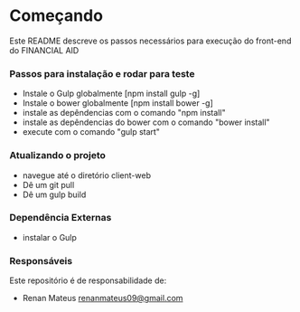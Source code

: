 # Começando 

Este README descreve os passos necessários para execução do front-end do FINANCIAL AID

### Passos para instalação e rodar para teste ###

* Instale o Gulp globalmente [npm install gulp -g]
* Instale o bower globalmente [npm install bower -g]
* instale as depêndencias com o comando "npm install"
* instale as depêndencias do bower com o comando "bower install"
* execute com o comando "gulp start"

### Atualizando o projeto ###

* navegue até o diretório client-web
* Dê um git pull
* Dê um gulp build

### Dependência Externas ###

* instalar o Gulp

### Responsáveis ###

Este repositório é de responsabilidade de:
 
* Renan Mateus <renanmateus09@gmail.com>